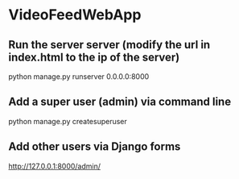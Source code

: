 # VideoFeedWebApp

## Run the server server (modify the url in index.html to the ip of the server)
python manage.py runserver 0.0.0.0:8000

## Add a super user (admin) via command line
python manage.py createsuperuser

## Add other users via Django forms
http://127.0.0.1:8000/admin/